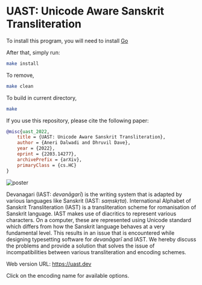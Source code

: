 # UAST: Unicode Aware Sanskrit Transliteration

To install this program, you will need to install [Go](https://go.dev/)

After that, simply run:

```bash
make install
```

To remove,

```bash
make clean
```

To build in current directory,

```bash
make
```

If you use this repository, please cite the following paper:

```bibtex
@misc{uast_2022,
    title = {UAST: Unicode Aware Sanskrit Transliteration},
    author = {Aneri Dalwadi and Dhruvil Dave},
    year = {2022},
    eprint = {2203.14277},
    archivePrefix = {arXiv},
    primaryClass = {cs.HC}
}
```

![poster](/uast_poster.png)

Devanagari (IAST: _devanāgarī_) is the writing system that is adapted by various languages
like Sanskrit (IAST: _saṃskṛta_). International Alphabet of Sanskrit Transliteration (IAST) is
a transliteration scheme for romanisation of Sanskrit language. IAST makes use of diacritics
to represent various characters. On a computer, these are represented using Unicode standard
which differs from how the Sanskrit language behaves at a very fundamental level. This
results in an issue that is encountered while designing typesetting software for _devanāgarī_
and IAST. We hereby discuss the problems and provide a solution that solves the issue of
incompatibilities between various transliteration and encoding schemes.

Web version URL: https://uast.dev

Click on the encoding name for available options.
